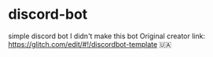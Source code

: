 # discord-bot
simple discord bot
I didn't make this bot
Original creator link:
https://glitch.com/edit/#!/discordbot-template
:ukraine:
